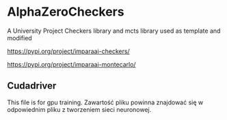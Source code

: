 # AlphaZeroCheckers
A University Project 
Checkers library and mcts library used as template and modified

https://pypi.org/project/imparaai-checkers/

https://pypi.org/project/imparaai-montecarlo/


## Cudadriver 
This file is for gpu training. 
Zawartość pliku powinna znajdować się w odpowiednim pliku z tworzeniem sieci neuronowej.


